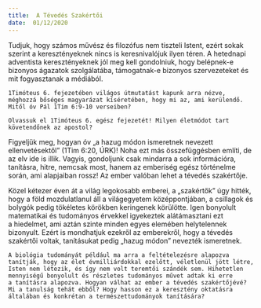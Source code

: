 ```yaml
---
title:  A Tévedés Szakértői
date:  01/12/2020
---
```


Tudjuk, hogy számos művész és filozófus nem tiszteli Istent, ezért sokak szerint a keresztényeknek nincs is keresnivalójuk ilyen téren. A hetednapi adventista keresztényeknek jól meg kell gondolniuk, hogy belépnek-e bizonyos ágazatok szolgálatába, támogatnak-e bizonyos szervezeteket és mit fogyasztanak a médiából.

`1Timóteus 6. fejezetében világos útmutatást kapunk arra nézve, méghozzá bőséges magyarázat kíséretében, hogy mi az, ami kerülendő. Mitől óv Pál 1Tim 6:9-10 verseiben?`

`Olvassuk el 1Timóteus 6. egész fejezetét! Milyen életmódot tart követendőnek az apostol?`

Figyeljük meg, hogyan óv „a hazug módon ismeretnek nevezett ellenvetésektől” (1Tim 6:20, ÚRK)! Noha ezt más összefüggésben említi, de az elv ide is illik. Vagyis, gondoljunk csak mindarra a sok információra, tanításra, hitre, nemcsak most, hanem az emberiség egész történelme során, ami alapjaiban rossz! Az ember valóban lehet a tévedés szakértője.

Közel kétezer éven át a világ legokosabb emberei, a „szakértők” úgy hitték, hogy a föld mozdulatlanul áll a világegyetem középpontjában, a csillagok és bolygók pedig tökéletes körökben keringenek körülötte. Igen bonyolult matematikai és tudományos érvekkel igyekeztek alátámasztani ezt a hiedelmet, ami aztán szinte minden egyes elemében helytelennek bizonyult. Ezért is mondhatjuk ezekről az emberekről, hogy a tévedés szakértői voltak, tanításukat pedig „hazug módon” nevezték ismeretnek.

`A biológia tudományát például ma arra a feltételezésre alapozva tanítják, hogy az élet évmilliárdokkal ezelőtt, véletlenül jött létre, Isten nem létezik, és így nem volt teremtői szándék sem. Hihetetlen mennyiségű bonyolult és részletes tudományos művet adtak ki erre a tanításra alapozva. Hogyan válhat az ember a tévedés szakértőjévé? Mi a tanulság tehát ebből? Hogy hasson ez a keresztény oktatásra általában és konkrétan a természettudományok tanítására?`